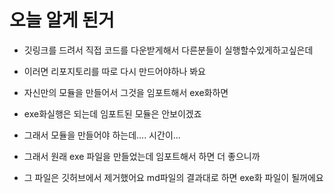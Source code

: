 # 오늘 알게 된거 

- 깃링크를 드려서 직접 코드를 다운받게해서 다른분들이 실행할수있게하고싶은데
- 이러면 리포지토리를 따로 다시 만드어야하나 봐요

- 자신만의 모듈을 만들어서 그것을 임포트해서 exe화하면 
- exe화실행은 되는데 임포트된 모듈은 안보이겠죠
- 그래서 모듈을 만들어야 하는데.... 시간이...
  
- 그래서 원래 exe 파일을 만들었는데 임포트해서 하면 더 좋으니까
- 그 파일은 깃허브에서 제거했어요 md파일의 결과대로 하면 exe화 파일이 될꺼에요

